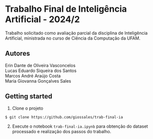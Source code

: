 # Trabalho Final de Inteligência Artificial - 2024/2
Trabalho solicitado como avaliação parcial da disciplina de Inteligência Artificial, ministrada no curso de Ciência da Computação da UFAM.

## Autores
Erin Dante de Oliveira Vasconcelos  
Lucas Eduardo Siqueira dos Santos  
Marcos André Araújo Costa  
Maria Giovanna Gonçalves Sales  

## Getting started
1. Clone o projeto
```
$ git clone https://github.com/giossales/trab-final-ia
```

2. Execute o notebook `trab-final-ia.ipynb` para obtenção do dataset processado e realização dos passos do trabalho.
